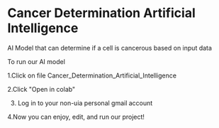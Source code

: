 # Cancer Determination Artificial Intelligence
 AI Model that can determine if a cell is cancerous based on input data

To run our AI model 

1.Click on file Cancer_Determination_Artificial_Intelligence

2.Click "Open in colab"

3. Log in to your non-uia personal gmail account

4.Now you can enjoy, edit, and run our project!
